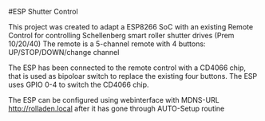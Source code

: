 #ESP Shutter Control

This project was created to adapt a ESP8266 SoC with an existing Remote Control for controlling Schellenberg smart roller shutter drives (Prem 10/20/40)
The remote is a 5-channel remote with 4 buttons: UP/STOP/DOWN/change channel

The ESP has been connected to the remote control with a CD4066 chip, that is used as bipoloar switch to replace the existing four buttons.
The ESP uses GPIO 0-4 to switch the CD4066 chip.


The ESP can be configured using webinterface with MDNS-URL http://rolladen.local after it has gone through AUTO-Setup routine
